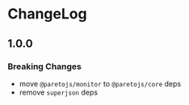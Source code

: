 # ChangeLog

## 1.0.0

### Breaking Changes

- move `@paretojs/monitor` to `@paretojs/core` deps
- remove `superjson` deps